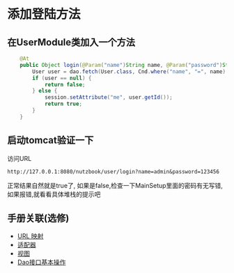# 添加登陆方法

## 在UserModule类加入一个方法

```java
	@At
	public Object login(@Param("name")String name, @Param("password")String password, HttpSession session) {
		User user = dao.fetch(User.class, Cnd.where("name", "=", name).and("password", "=", password));
		if (user == null) {
			return false;
		} else {
			session.setAttribute("me", user.getId());
			return true;
		}
	}
```

## 启动tomcat验证一下

访问URL

```
http://127.0.0.1:8080/nutzbook/user/login?name=admin&password=123456
```

正常结果自然就是true了, 如果是false,检查一下MainSetup里面的密码有无写错, 如果报错,就看看具体堆栈的提示吧

## 手册关联(选修)

* [URL 映射](http://nutzam.com/core/mvc/url_mapping.html)
* [适配器](http://nutzam.com/core/mvc/http_adaptor.html)
* [视图](http://nutzam.com/core/mvc/view.html)
* [Dao接口基本操作](http://nutzam.com/core/dao/basic_operations.html)
